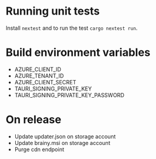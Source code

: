 # Running unit tests

Install `nextest` and to run the test `cargo nextest run`.

# Build environment variables
- AZURE_CLIENT_ID
- AZURE_TENANT_ID
- AZURE_CLIENT_SECRET
- TAURI_SIGNING_PRIVATE_KEY
- TAURI_SIGNING_PRIVATE_KEY_PASSWORD

# On release
- Update updater.json on storage account
- Update brainy.msi on storage account
- Purge cdn endpoint
